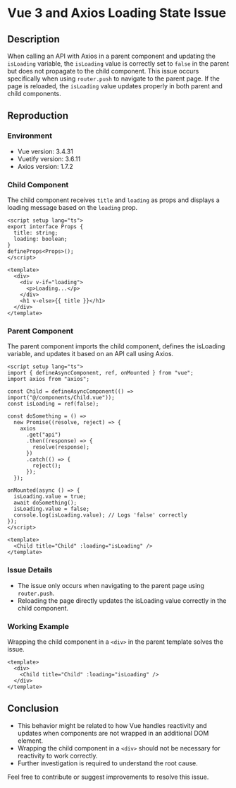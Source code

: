 # Vue 3 and Axios Loading State Issue

## Description
When calling an API with Axios in a parent component and updating the `isLoading` variable, the `isLoading` value is correctly set to `false` in the parent but does not propagate to the child component. This issue occurs specifically when using `router.push` to navigate to the parent page. If the page is reloaded, the `isLoading` value updates properly in both parent and child components.

## Reproduction

### Environment
- Vue version: 3.4.31
- Vuetify version: 3.6.11
- Axios version: 1.7.2

### Child Component
The child component receives `title` and `loading` as props and displays a loading message based on the `loading` prop.

```vue
<script setup lang="ts">
export interface Props {
  title: string;
  loading: boolean;
}
defineProps<Props>();
</script>

<template>
  <div>
    <div v-if="loading">
      <p>Loading...</p>
    </div>
    <h1 v-else>{{ title }}</h1>
  </div>
</template>
```
### Parent Component
The parent component imports the child component, defines the isLoading variable, and updates it based on an API call using Axios.

```
<script setup lang="ts">
import { defineAsyncComponent, ref, onMounted } from "vue";
import axios from "axios";

const Child = defineAsyncComponent(() => import("@/components/Child.vue"));
const isLoading = ref(false);

const doSomething = () =>
  new Promise((resolve, reject) => {
    axios
      .get("api")
      .then((response) => {
        resolve(response);
      })
      .catch(() => {
        reject();
      });
  });

onMounted(async () => {
  isLoading.value = true;
  await doSomething();
  isLoading.value = false;
  console.log(isLoading.value); // Logs 'false' correctly
});
</script>

<template>
  <Child title="Child" :loading="isLoading" />
</template>
```
### Issue Details
- The issue only occurs when navigating to the parent page using `router.push`.
- Reloading the page directly updates the isLoading value correctly in the child component.

### Working Example
Wrapping the child component in a `<div>` in the parent template solves the issue.

```
<template>
  <div>
    <Child title="Child" :loading="isLoading" />
  </div>
</template>
```

## Conclusion
- This behavior might be related to how Vue handles reactivity and updates when components are not wrapped in an additional DOM element. 
- Wrapping the child component in a `<div>` should not be necessary for reactivity to work correctly.
- Further investigation is required to understand the root cause.

Feel free to contribute or suggest improvements to resolve this issue.


